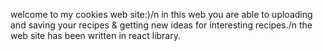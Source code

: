 welcome to my cookies web site:)/n
in this web you are able to uploading and saving your recipes & getting new ideas for interesting recipes./n
the web site has been written in react library. 
